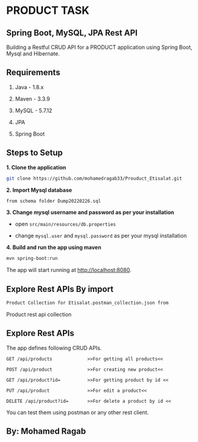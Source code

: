 # PRODUCT TASK   
## Spring Boot, MySQL, JPA Rest API

Building a Restful CRUD API for a PRODUCT application using Spring Boot, Mysql and Hibernate.

## Requirements

1. Java - 1.8.x

2. Maven - 3.3.9

3. MySQL - 5.7.12  

4. JPA

5. Spring Boot  

## Steps to Setup

**1. Clone the application**

```bash
git clone https://github.com/mohamedragab33/Prouduct_Etisalat.git
```

**2. Import Mysql database**

```bash
from schema folder Dump20220226.sql
```

**3. Change mysql username and password as per your installation**

+ open `src/main/resources/db.properties`

+ change `mysql.user` and `mysql.password` as per your mysql installation

**4. Build and run the app using maven**

```bash
mvn spring-boot:run
```

The app will start running at <http://localhost:8080>.

## Explore Rest APIs By import  

```bash
Product Collection for Etisalat.postman_collection.json from 
```
Product rest api collection

## Explore Rest APIs

The app defines following CRUD APIs.

    GET /api/products             >>For getting all products<<
    
    POST /api/product             >>For creating new product<<
    
    GET /api/product?id=          >>For getting product by id <<
    
    PUT /api/product              >>For edit a product<<
    
    DELETE /api/product?id=       >>For delete a product by id <<

You can test them using postman or any other rest client.

## By: Mohamed Ragab
